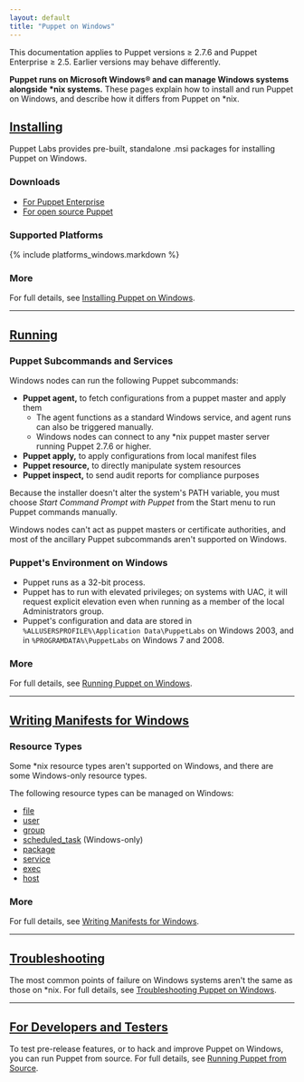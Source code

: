 ```yaml
---
layout: default
title: "Puppet on Windows"
---
```


<span class="versionnote">This documentation applies to Puppet versions ≥ 2.7.6 and Puppet Enterprise ≥ 2.5. Earlier versions may behave differently.</span>

**Puppet runs on Microsoft Windows® and can manage Windows systems alongside \*nix systems.** These pages explain how to install and run Puppet on Windows, and describe how it differs from Puppet on *nix.


[from_source]: /guides/install_puppet/from_source.html
[installing]: /guides/install_puppet/install_windows.html
[running]: ./running.html
[troubleshooting]: ./troubleshooting.html
[writing]: ./writing.html


[downloads]: http://downloads.puppetlabs.com/windows
[pedownloads]: http://info.puppetlabs.com/download-pe.html

[Installing][]
-----

Puppet Labs provides pre-built, standalone .msi packages for installing Puppet on Windows.

### Downloads

* [For Puppet Enterprise][pedownloads]
* [For open source Puppet][downloads]

### Supported Platforms

{% include platforms_windows.markdown %}

### More

For full details, see [Installing Puppet on Windows][installing].

* * *

[Running][]
-----

### Puppet Subcommands and Services

Windows nodes can run the following Puppet subcommands:

* **Puppet agent,** to fetch configurations from a puppet master and apply them
    * The agent functions as a standard Windows service, and agent runs can also be triggered manually.
    * Windows nodes can connect to any *nix puppet master server running Puppet 2.7.6 or higher.
* **Puppet apply,** to apply configurations from local manifest files
* **Puppet resource,** to directly manipulate system resources
* **Puppet inspect,** to send audit reports for compliance purposes

Because the installer doesn't alter the system's PATH variable, you must choose *Start Command Prompt with Puppet* from the Start menu to run Puppet commands manually.

Windows nodes can't act as puppet masters or certificate authorities, and most of the ancillary Puppet subcommands aren't supported on Windows.

### Puppet's Environment on Windows

* Puppet runs as a 32-bit process.
* Puppet has to run with elevated privileges; on systems with UAC, it will request explicit elevation even when running as a member of the local Administrators group.
* Puppet's configuration and data are stored in `%ALLUSERSPROFILE%\Application Data\PuppetLabs` on Windows 2003, and in `%PROGRAMDATA%\PuppetLabs` on Windows 7 and 2008.


### More

For full details, see [Running Puppet on Windows][running].


* * *

[Writing Manifests for Windows][writing]
-----

### Resource Types

Some \*nix resource types aren't supported on Windows, and there are some Windows-only resource types.

The following resource types can be managed on Windows:

* [file](/references/latest/type.html#file)
* [user](/references/latest/type.html#user)
* [group](/references/latest/type.html#group)
* [scheduled_task](/references/latest/type.html#scheduledtask) (Windows-only)
* [package](/references/latest/type.html#package)
* [service](/references/latest/type.html#service)
* [exec](/references/latest/type.html#exec)
* [host](/references/latest/type.html#host)

### More

For full details, see [Writing Manifests for Windows][writing].


* * *

[Troubleshooting][]
-----

The most common points of failure on Windows systems aren't the same as those on *nix. For full details, see [Troubleshooting Puppet on Windows][troubleshooting].

* * *

[For Developers and Testers][from_source]
-----

To test pre-release features, or to hack and improve Puppet on Windows, you can run Puppet from source. For full details, see [Running Puppet from Source][from_source].

